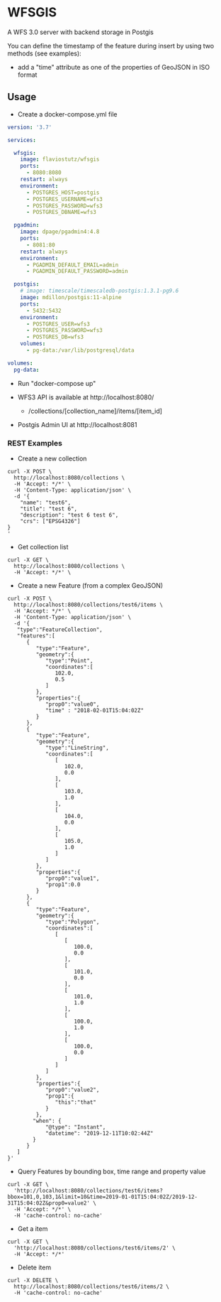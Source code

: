 # WFSGIS
A WFS 3.0 server with backend storage in Postgis

You can define the timestamp of the feature during insert by using two methods (see examples):
  * add a "time" attribute as one of the properties of GeoJSON in ISO format

## Usage

* Create a docker-compose.yml file

```yml
version: '3.7'

services:

  wfsgis:
    image: flaviostutz/wfsgis
    ports: 
      - 8080:8080
    restart: always
    environment:
      - POSTGRES_HOST=postgis
      - POSTGRES_USERNAME=wfs3
      - POSTGRES_PASSWORD=wfs3
      - POSTGRES_DBNAME=wfs3

  pgadmin:
    image: dpage/pgadmin4:4.8
    ports:
      - 8081:80
    restart: always
    environment:
      - PGADMIN_DEFAULT_EMAIL=admin
      - PGADMIN_DEFAULT_PASSWORD=admin

  postgis:
    # image: timescale/timescaledb-postgis:1.3.1-pg9.6
    image: mdillon/postgis:11-alpine
    ports:
      - 5432:5432
    environment:
      - POSTGRES_USER=wfs3
      - POSTGRES_PASSWORD=wfs3
      - POSTGRES_DB=wfs3
    volumes:
      - pg-data:/var/lib/postgresql/data

volumes:
  pg-data:

```

* Run "docker-compose up"

* WFS3 API is available at http://localhost:8080/
  * /collections/[collection_name]/items/[item_id]

* Postgis Admin UI at http://localhost:8081


### REST Examples

* Create a new collection

```
curl -X POST \
  http://localhost:8080/collections \
  -H 'Accept: */*' \
  -H 'Content-Type: application/json' \
  -d '{
	"name": "test6",
	"title": "test 6",
	"description": "test 6 test 6",
	"crs": ["EPSG4326"]
}
'
```

* Get collection list

```
curl -X GET \
  http://localhost:8080/collections \
  -H 'Accept: */*' \
```

* Create a new Feature (from a complex GeoJSON)

```
curl -X POST \
  http://localhost:8080/collections/test6/items \
  -H 'Accept: */*' \
  -H 'Content-Type: application/json' \
  -d '{
   "type":"FeatureCollection",
   "features":[
      {
         "type":"Feature",
         "geometry":{
            "type":"Point",
            "coordinates":[
               102.0,
               0.5
            ]
         },
         "properties":{
            "prop0":"value0",
            "time" : "2018-02-01T15:04:02Z"
         }
      },
      {
         "type":"Feature",
         "geometry":{
            "type":"LineString",
            "coordinates":[
               [
                  102.0,
                  0.0
               ],
               [
                  103.0,
                  1.0
               ],
               [
                  104.0,
                  0.0
               ],
               [
                  105.0,
                  1.0
               ]
            ]
         },
         "properties":{
            "prop0":"value1",
            "prop1":0.0
         }
      },
      {
         "type":"Feature",
         "geometry":{
            "type":"Polygon",
            "coordinates":[
               [
                  [
                     100.0,
                     0.0
                  ],
                  [
                     101.0,
                     0.0
                  ],
                  [
                     101.0,
                     1.0
                  ],
                  [
                     100.0,
                     1.0
                  ],
                  [
                     100.0,
                     0.0
                  ]
               ]
            ]
         },
         "properties":{
            "prop0":"value2",
            "prop1":{
               "this":"that"
            }
         },
        "when": {
            "@type": "Instant",
            "datetime": "2019-12-11T10:02:44Z"
        }
      }
   ]
}'
```

* Query Features by bounding box, time range and property value

```
curl -X GET \
  'http://localhost:8080/collections/test6/items?bbox=101,0,103,1&limit=10&time=2019-01-01T15:04:02Z/2019-12-31T15:04:02Z&prop0=value2' \
  -H 'Accept: */*' \
  -H 'cache-control: no-cache'
```

* Get a item

```
curl -X GET \
  'http://localhost:8080/collections/test6/items/2' \
  -H 'Accept: */*'
```

* Delete item

```
curl -X DELETE \
  http://localhost:8080/collections/test6/items/2 \
  -H 'cache-control: no-cache'
```

